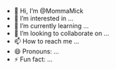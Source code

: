 - 👋 Hi, I’m @MommaMick
- 👀 I’m interested in ...
- 🌱 I’m currently learning ...
- 💞️ I’m looking to collaborate on ...
- 📫 How to reach me ...
- 😄 Pronouns: ...
- ⚡ Fun fact: ...

<!---
MommaMick/MommaMick is a ✨ special ✨ repository because its `README.md` (this file) appears on your GitHub profile.
You can click the Preview link to take a look at your changes.
--->
